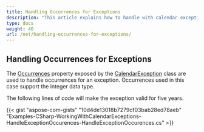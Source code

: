 ```yaml
---
title: Handling Occurrences for Exceptions
description: "This article explains how to handle with calendar exceptions using Aspose.Tasks for .NET."
type: docs
weight: 40
url: /net/handling-occurrences-for-exceptions/
---
```


## **Handling Occurrences for Exceptions**
The [Occurrences](https://apireference.aspose.com/tasks/net/aspose.tasks/calendarexception/properties/occurrences) property exposed by the [CalendarException](https://apireference.aspose.com/tasks/net/aspose.tasks/calendarexception) class are used to handle occurrences for an exception. Occurrences used in this case support the integer data type.

The following lines of code will make the exception valid for five years.

{{< gist "aspose-com-gists" "10d4de13018b7279cf03bab28ed78aeb" "Examples-CSharp-WorkingWithCalendarExceptions-HandleExceptionOccurences-HandleExceptionOccurences.cs" >}}

